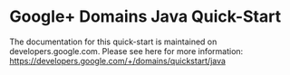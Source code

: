 # Google+ Domains Java Quick-Start

The documentation for this quick-start is maintained on developers.google.com. Please see here for more information:
https://developers.google.com/+/domains/quickstart/java
